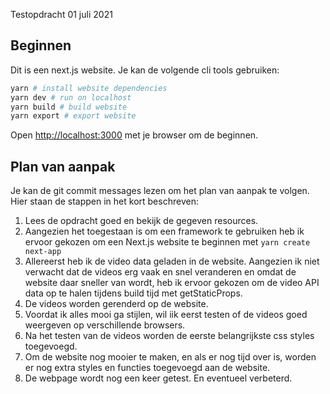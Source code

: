 Testopdracht 01 juli 2021

## Beginnen

Dit is een next.js website. Je kan de volgende cli tools gebruiken:

```bash
yarn # install website dependencies
yarn dev # run on localhost
yarn build # build website
yarn export # export website
```

Open [http://localhost:3000](http://localhost:3000) met je browser om de beginnen.

## Plan van aanpak

Je kan de git commit messages lezen om het plan van aanpak te volgen. Hier staan de stappen in het kort beschreven:

1. Lees de opdracht goed en bekijk de gegeven resources.
2. Aangezien het toegestaan is om een framework te gebruiken heb ik ervoor gekozen om een Next.js website te beginnen met `yarn create next-app`
3. Allereerst heb ik de video data geladen in de website. Aangezien ik niet verwacht dat de videos erg vaak en snel veranderen en omdat de website daar sneller van wordt, heb ik ervoor gekozen om de video API data op te halen tijdens build tijd met getStaticProps.
4. De videos worden gerenderd op de website.
5. Voordat ik alles mooi ga stijlen, wil iik eerst testen of de videos goed weergeven op verschillende browsers.
6. Na het testen van de videos worden de eerste belangrijkste css styles toegevoegd.
7. Om de website nog mooier te maken, en als er nog tijd over is, worden er nog extra styles en functies toegevoegd aan de website.
8. De webpage wordt nog een keer getest. En eventueel verbeterd.

